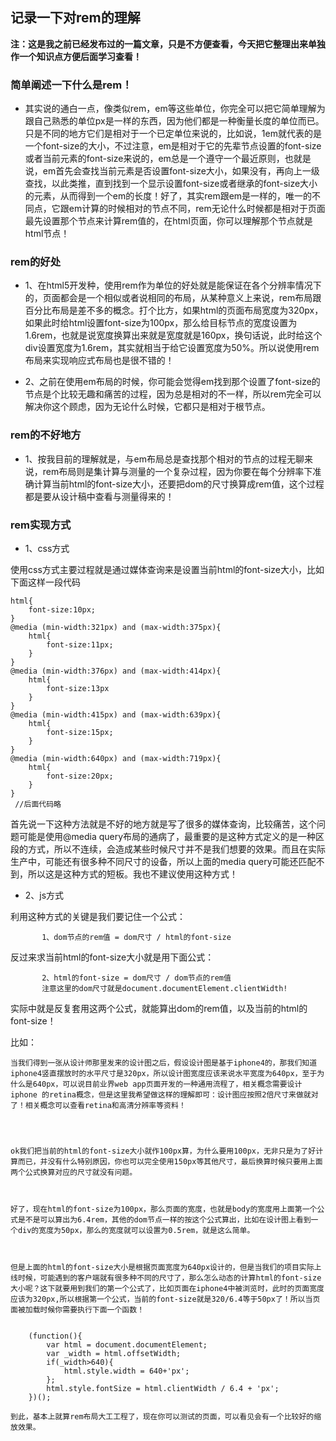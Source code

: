 ## 记录一下对rem的理解

**注：这是我之前已经发布过的一篇文章，只是不方便查看，今天把它整理出来单独作一个知识点方便后面学习查看！**

### 简单阐述一下什么是rem！

* 其实说的通白一点，像类似rem，em等这些单位，你完全可以把它简单理解为跟自己熟悉的单位px是一样的东西，因为他们都是一种衡量长度的单位而已。只是不同的地方它们是相对于一个已定单位来说的，比如说，1em就代表的是一个font-size的大小，不过注意，em是相对于它的先辈节点设置的font-size或者当前元素的font-size来说的，em总是一个遵守一个最近原则，也就是说，em首先会查找当前元素是否设置font-size大小，如果没有，再向上一级查找，以此类推，直到找到一个显示设置font-size或者继承的font-size大小的元素，从而得到一个em的长度！好了，其实rem跟em是一样的，唯一的不同点，它跟em计算的时候相对的节点不同，rem无论什么时候都是相对于页面最先设置那个节点来计算rem值的，在html页面，你可以理解那个节点就是html节点！



### rem的好处

* 1、在html5开发种，使用rem作为单位的好处就是能保证在各个分辨率情况下的，页面都会是一个相似或者说相同的布局，从某种意义上来说，rem布局跟百分比布局是差不多的概念。打个比方，如果html的页面布局宽度为320px，如果此时给html设置font-size为100px，那么给目标节点的宽度设置为1.6rem，也就是说宽度换算出来就是宽度就是160px，换句话说，此时给这个div设置宽度为1.6rem，其实就相当于给它设置宽度为50%。所以说使用rem布局来实现响应式布局也是很不错的！

* 2、之前在使用em布局的时候，你可能会觉得em找到那个设置了font-size的节点是个比较无趣和痛苦的过程，因为总是相对的不一样，所以rem完全可以解决你这个顾虑，因为无论什么时候，它都只是相对于根节点。


### rem的不好地方

* 1、按我目前的理解就是，与em布局总是查找那个相对的节点的过程无聊来说，rem布局则是集计算与测量的一个复杂过程，因为你要在每个分辨率下准确计算当前html的font-size大小，还要把dom的尺寸换算成rem值，这个过程都是要从设计稿中查看与测量得来的！




### rem实现方式

* 1、css方式

使用css方式主要过程就是通过媒体查询来是设置当前html的font-size大小，比如下面这样一段代码

```
html{
	font-size:10px;
}
@media (min-width:321px) and (max-width:375px){
	html{
		font-size:11px;
	}
}
@media (min-width:376px) and (max-width:414px){
	html{
		font-size:13px
	}
}
@media (min-width:415px) and (max-width:639px){
	html{
		font-size:15px;
	}
}
@media (min-width:640px) and (max-width:719px){
	html{
		font-size:20px;
	}
}
 //后面代码略
```

 首先说一下这种方法就是不好的地方就是写了很多的媒体查询，比较痛苦，这个问题可能是使用@media query布局的通病了，最重要的是这种方式定义的是一种区段的方式，所以不连续，会造成某些时候尺寸并不是我们想要的效果。而且在实际生产中，可能还有很多种不同尺寸的设备，所以上面的media query可能还匹配不到，所以这是这种方式的短板。我也不建议使用这种方式！



 * 2、js方式
 
 利用这种方式的关键是我们要记住一个公式：

 ```
 		1、dom节点的rem值 = dom尺寸 / html的font-size
 ```

 反过来求当前html的font-size大小就是用下面公式：

 ```
 		2、html的font-size = dom尺寸 / dom节点的rem值
 		注意这里的dom尺寸就是document.documentElement.clientWidth!
 ```
 实际中就是反复套用这两个公式，就能算出dom的rem值，以及当前的html的font-size！


 比如：


	当我们得到一张从设计师那里发来的设计图之后，假设设计图是基于iphone4的，那我们知道iphone4竖直摆放时的水平尺寸是320px，所以设计图宽度应该来说水平宽度为640px，至于为什么是640px，可以说目前业界web app页面开发的一种通用流程了，相关概念需要设计iphone 的retina概念，但是这里我希望做这样的理解即可：设计图应按照2倍尺寸来做就对了！相关概念可以查看retina和高清分辨率等资料！




	ok我们把当前的html的font-size大小就作100px算，为什么要用100px，无非只是为了好计算而已，并没有什么特别原因，你也可以完全使用150px等其他尺寸，最后换算时候只要用上面两个公式换算对应的尺寸就没有问题。



	好了，现在html的font-size为100px，那么页面的宽度，也就是body的宽度用上面第一个公式是不是可以算出为6.4rem，其他的dom节点一样的按这个公式算出，比如在设计图上看到一个div的宽度为50px，那么的宽度就可以设置为0.5rem，就是这么简单。



	但是上面的html的font-size大小是根据页面宽度为640px设计的，但是当我们的项目实际上线时候，可能遇到的客户端就有很多种不同的尺寸了，那么怎么动态的计算html的font-size大小呢？这下就要用到我们的第一个公式了，比如页面在iphone4中被浏览时，此时的页面宽度应该为320px,所以根据第一个公式，当前的font-size就是320/6.4等于50px了！所以当页面被加载时候你需要执行下面一个函数！


```

	(function(){
		var html = document.documentElement;
		var _width = html.offsetWidth;
		if(_width>640){
			html.style.width = 640+'px';
		};
		html.style.fontSize = html.clientWidth / 6.4 + 'px';
	})();
```

	到此，基本上就算rem布局大工工程了，现在你可以测试的页面，可以看见会有一个比较好的缩放效果。
